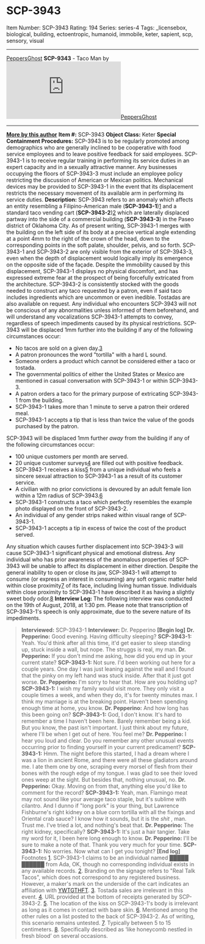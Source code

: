 # SCP-3943
Item Number: SCP-3943
Rating: 194
Series: series-4
Tags: _licensebox, biological, building, ectoentropic, humanoid, immobile, keter, sapient, scp, sensory, visual

---

[PeppersGhost](javascript:;)
**SCP-9343** \- Taco Man by [![PeppersGhost](https://www.wikidot.com/avatar.php?userid=1553042&amp;size=small&amp;timestamp=1724860238)](http://www.wikidot.com/user:info/peppersghost)[PeppersGhost](http://www.wikidot.com/user:info/peppersghost)
* * *
**[More by this author](/peppersghost)**
**Item #:** SCP-3943
**Object Class:** Keter
**Special Containment Procedures:** SCP-3943 is to be regularly promoted among demographics who are generally inclined to be cooperative with food service employees and to leave positive feedback for said employees.
SCP-3943-1 is to receive regular training in performing its service duties in an expert capacity and in a sexually attractive manner. Any businesses occupying the floors of SCP-3943-3 must include an employee policy restricting the discussion of American or Mexican politics.
Mechanical devices may be provided to SCP-3943-1 in the event that its displacement restricts the necessary movement of its available arm in performing its service duties.
**Description:** SCP-3943 refers to an anomaly which affects an entity resembling a Filipino-American male (**SCP-3943-1**)[1](javascript:;) and a standard taco vending cart (**SCP-3943-2**)[2](javascript:;) which are laterally displaced partway into the side of a commercial building (**SCP-3943-3**) in the Paseo district of Oklahoma City.
As of present writing, SCP-3943-1 merges with the building on the left side of its body at a precise vertical angle extending at a point 4mm to the right of the crown of the head, down to the corresponding points in the soft palate, shoulder, pelvis, and so forth. SCP-3943-1 and SCP-3943-2 are only visible from the exterior of SCP-3943-3, even when the depth of displacement would logically imply its emergence on the opposite side of the façade.
Despite the immobility caused by this displacement, SCP-3943-1 displays no physical discomfort, and has expressed extreme fear at the prospect of being forcefully extricated from the architecture. SCP-3943-2 is consistently stocked with the goods needed to construct any taco requested by a patron, even if said taco includes ingredients which are uncommon or even inedible. Tostadas are also available on request.
Any individual who encounters SCP-3943 will not be conscious of any abnormalities unless informed of them beforehand, and will understand any vocalizations SCP-3943-1 attempts to convey, regardless of speech impediments caused by its physical restrictions.
SCP-3943 will be displaced 1mm further into the building if any of the following circumstances occur:
  * No tacos are sold on a given day.[3](javascript:;)
  * A patron pronounces the word "tortilla" with a hard L sound.
  * Someone orders a product which cannot be considered either a taco or tostada.
  * The governmental politics of either the United States or Mexico are mentioned in casual conversation with SCP-3943-1 or within SCP-3943-3.
  * A patron orders a taco for the primary purpose of extricating SCP-3943-1 from the building.
  * SCP-3943-1 takes more than 1 minute to serve a patron their ordered meal.
  * SCP-3943-1 accepts a tip that is less than twice the value of the goods purchased by the patron.

SCP-3943 will be displaced 1mm further _away_ from the building if any of the following circumstances occur:
  * 100 unique customers per month are served.
  * 20 unique customer surveys[4](javascript:;) are filled out with positive feedback.
  * SCP-3943-1 receives a kiss[5](javascript:;) from a unique individual who feels a sincere sexual attraction to SCP-3943-1 as a result of its customer service.
  * A civilian with no prior convictions is devoured by an adult female lion within a 12m radius of SCP-3943.[6](javascript:;)
  * SCP-3943-1 constructs a taco which perfectly resembles the example photo displayed on the front of SCP-3943-2.
  * An individual of any gender strips naked within visual range of SCP-3943-1.
  * SCP-3943-1 accepts a tip in excess of twice the cost of the product served.

Any situation which causes further displacement into SCP-3943-3 will cause SCP-3943-1 significant physical and emotional distress. Any individual who has prior awareness of the anomalous properties of SCP-3943 will be unable to affect its displacement in either direction.
Despite the general inability to open or close its jaw, SCP-3943-1 will attempt to consume (or express an interest in consuming) any soft organic matter held within close proximity[7](javascript:;) of its face, including living human tissue. Individuals within close proximity to SCP-3943-1 have described it as having a slightly sweet body odor.[8](javascript:;)
**Interview Log:** The following interview was conducted on the 19th of August, 2018, at 1:30 pm. Please note that transcription of SCP-3943-1's speech is only approximate, due to the severe nature of its impediments.
> **Interviewed:** SCP-3943-1
> **Interviewer:** Dr. Pepperino
> **[Begin log]**
> **Dr. Pepperino:** Good evening. Having difficulty sleeping?
> **SCP-3943-1:** Yeah. You'd think after all this time, it'd get easier to sleep standing up, stuck inside a wall, but nope. The struggs is real, my man.
> **Dr. Pepperino:** If you don't mind me asking, how did you end up in your current state?
> **SCP-3943-1:** Not sure. I'd been working out here for a couple years. One day I was just leaning against the wall and I found that the pinky on my left hand was stuck inside. After that it just got worse.
> **Dr. Pepperino:** I'm sorry to hear that. How are you holding up?
> **SCP-3943-1:** I wish my family would visit more. They only visit a couple times a week, and when they do, it's for twenty minutes max. I think my marriage is at the breaking point. Haven't been spending enough time at home, you know.
> **Dr. Pepperino:** And how long has this been going on?
> **SCP-3943-1:** God, I don't know. It's hard to remember a time I haven't been here. Barely remember being a kid. But you know, the past isn't important. I just think about my future, where I'll be when I get out of here. You feel me?
> **Dr. Pepperino:** I hear you loud and clear. Do you remember any other unusual events occurring prior to finding yourself in your current predicament?
> **SCP-3943-1:** Hmm. The night before this started, I had a dream where I was a lion in ancient Rome, and there were all these gladiators around me. I ate them one by one, scraping every morsel of flesh from their bones with the rough edge of my tongue. I was glad to see their loved ones weep at the sight. But besides that, nothing unusual, no.
> **Dr. Pepperino:** Okay. Moving on from that, anything else you'd like to comment for the record?
> **SCP-3943-1:** Yeah, man. Flamingo meat may not sound like your average taco staple, but it's sublime with cilantro. And I dunno if "long pork" is your thing, but Lawrence Fishburne's right kidney on a blue corn tortilla with all the fixings and Oriental crab sauce? I know how it sounds, but it is the _shit_ , man. Trust me. I've tried a lot, and nothing's beat that.
> **Dr. Pepperino:** The right kidney, specifically?
> **SCP-3943-1:** It's just a hair tangier. Take my word for it, I been here long enough to know.
> **Dr. Pepperino:** I'll be sure to make a note of that. Thank you very much for your time.
> **SCP-3943-1:** No worries. Now what can I get you tonight?
> **[End log]**
Footnotes
[1](javascript:;). SCP-3943-1 claims to be an individual named █████ ██████ from Ada, OK, though no corresponding individual exists in any available records.
[2](javascript:;). Branding on the signage refers to "Real Talk Tacos", which does not correspond to any registered business. However, a maker's mark on the underside of the cart indicates an affiliation with [YWTGTHFT](/scp-2030).
[3](javascript:;). Tostada sales are irrelevant in this event.
[4](javascript:;). URL provided at the bottom of receipts generated by SCP-3943-2.
[5](javascript:;). The location of the kiss on SCP-3943-1's body is irrelevant as long as it comes in contact with bare skin.
[6](javascript:;). Mentioned among the other rules on a list posted to the back of SCP-3943-2. As of writing, this scenario remains untested.
[7](javascript:;). Typically between 5 to 15 centimeters.
[8](javascript:;). Specifically described as ‘like honeycomb nestled in fresh blood’ on several occasions.